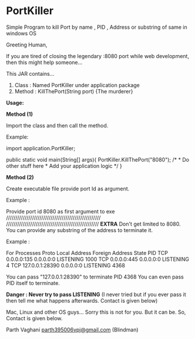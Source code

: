 # PortKiller
Simple Program to kill Port by name , PID , Address or substring of same in windows OS

Greeting Human,

If you are tired of closing the legendary :8080 port while web development, then this might help someone...

This JAR contains...

1) Class : Named PortKiller under application package
2) Method : KillThePort(String port) {The murderer}

**Usage:**

**Method (1)**

Import the class and then call the method.

Example:

import application.PortKiller;

public static void main(String[] args){
    PortKiller.KillThePort("8080");
    /*
    * Do other stuff here
    * Add your application logic
    */
}



**Method (2)**

Create executable file provide port Id as argument.

Example :

Provide port id 8080 as first argument to exe
///////////////////////////////////////////////////
//////////////////////////////////////////////////
**EXTRA**
Don't get limited to 8080. You can provide any substring of the address to terminate it.

Example :

For Processes
  Proto  Local Address          Foreign Address        State           PID
  TCP    0.0.0.0:135            0.0.0.0:0              LISTENING       1000
  TCP    0.0.0.0:445            0.0.0.0:0              LISTENING       4
  TCP    127.0.0.1:28390        0.0.0.0:0              LISTENING       4368
  
  You can pass "127.0.0.1:28390" to terminate PID 4368
  You can even pass PID itself to terminate.
  
  **Danger : Never try to pass LISTENING**
  (I never tried but if you ever pass it then tell me what happens afterwards. Contact is given below)
  
  Mac, Linux and other OS guys... Sorry this is not for you. But it can be. So, Contact is given below.
  
Parth Vaghani
parth395006vpj@gmail.com
(Blindman)

